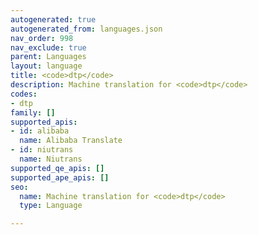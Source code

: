 ```yaml
---
autogenerated: true
autogenerated_from: languages.json
nav_order: 998
nav_exclude: true
parent: Languages
layout: language
title: <code>dtp</code>
description: Machine translation for <code>dtp</code>
codes:
- dtp
family: []
supported_apis:
- id: alibaba
  name: Alibaba Translate
- id: niutrans
  name: Niutrans
supported_qe_apis: []
supported_ape_apis: []
seo:
  name: Machine translation for <code>dtp</code>
  type: Language

---
```


